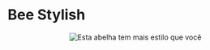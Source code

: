 # Bee Stylish

<p align="center">
  <img src="https://cdn.rawgit.com/Beetech-global/bee-stylish/master/bee-stylish.png" alt="Esta abelha tem mais estilo que você">
</p> 
